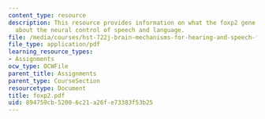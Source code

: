 ```yaml
---
content_type: resource
description: This resource provides information on what the foxp2 gene can tell us
  about the neural control of speech and language.
file: /media/courses/hst-722j-brain-mechanisms-for-hearing-and-speech-fall-2005/894759cb52006c21a26fe73383f53b25_foxp2.pdf
file_type: application/pdf
learning_resource_types:
- Assignments
ocw_type: OCWFile
parent_title: Assignments
parent_type: CourseSection
resourcetype: Document
title: foxp2.pdf
uid: 894759cb-5200-6c21-a26f-e73383f53b25
---
```

